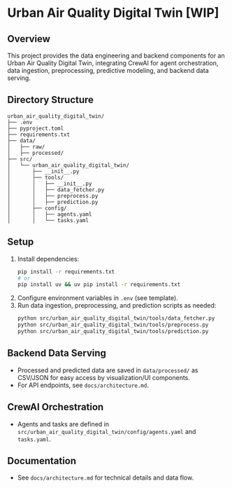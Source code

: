 # Urban Air Quality Digital Twin [WIP]

## Overview

This project provides the data engineering and backend components for an Urban Air Quality Digital Twin, integrating CrewAI for agent orchestration, data ingestion, preprocessing, predictive modeling, and backend data serving.

## Directory Structure

```
urban_air_quality_digital_twin/
├── .env
├── pyproject.toml
├── requirements.txt
├── data/
│   ├── raw/
│   ├── processed/
├── src/
│   └── urban_air_quality_digital_twin/
│       ├── __init__.py
│       ├── tools/
│       │   ├── __init__.py
│       │   ├── data_fetcher.py
│       │   ├── preprocess.py
│       │   ├── prediction.py
│       ├── config/
│       │   ├── agents.yaml
│       │   └── tasks.yaml
```

## Setup

1. Install dependencies:
   ```sh
   pip install -r requirements.txt
   # or
   pip install uv && uv pip install -r requirements.txt
   ```
2. Configure environment variables in `.env` (see template).
3. Run data ingestion, preprocessing, and prediction scripts as needed:
   ```sh
   python src/urban_air_quality_digital_twin/tools/data_fetcher.py
   python src/urban_air_quality_digital_twin/tools/preprocess.py
   python src/urban_air_quality_digital_twin/tools/prediction.py
   ```

## Backend Data Serving

- Processed and predicted data are saved in `data/processed/` as CSV/JSON for easy access by visualization/UI components.
- For API endpoints, see `docs/architecture.md`.

## CrewAI Orchestration

- Agents and tasks are defined in `src/urban_air_quality_digital_twin/config/agents.yaml` and `tasks.yaml`.

## Documentation

- See `docs/architecture.md` for technical details and data flow.
